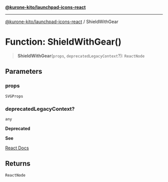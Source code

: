 [**@kurone-kito/launchpad-icons-react**](../README.md)

***

[@kurone-kito/launchpad-icons-react](../globals.md) / ShieldWithGear

# Function: ShieldWithGear()

> **ShieldWithGear**(`props`, `deprecatedLegacyContext`?): `ReactNode`

## Parameters

### props

`SVGProps`

### deprecatedLegacyContext?

`any`

**Deprecated**

**See**

[React Docs](https://legacy.reactjs.org/docs/legacy-context.html#referencing-context-in-lifecycle-methods)

## Returns

`ReactNode`
